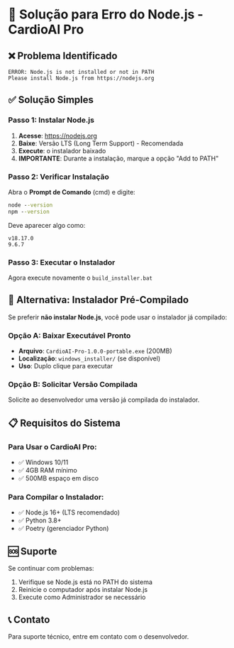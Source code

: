 # 🔧 Solução para Erro do Node.js - CardioAI Pro

## ❌ Problema Identificado
```
ERROR: Node.js is not installed or not in PATH
Please install Node.js from https://nodejs.org
```

## ✅ Solução Simples

### Passo 1: Instalar Node.js
1. **Acesse**: https://nodejs.org
2. **Baixe**: Versão LTS (Long Term Support) - Recomendada
3. **Execute**: o instalador baixado
4. **IMPORTANTE**: Durante a instalação, marque a opção "Add to PATH"

### Passo 2: Verificar Instalação
Abra o **Prompt de Comando** (cmd) e digite:
```cmd
node --version
npm --version
```

Deve aparecer algo como:
```
v18.17.0
9.6.7
```

### Passo 3: Executar o Instalador
Agora execute novamente o `build_installer.bat`

## 🚀 Alternativa: Instalador Pré-Compilado

Se preferir **não instalar Node.js**, você pode usar o instalador já compilado:

### Opção A: Baixar Executável Pronto
- **Arquivo**: `CardioAI-Pro-1.0.0-portable.exe` (200MB)
- **Localização**: `windows_installer/` (se disponível)
- **Uso**: Duplo clique para executar

### Opção B: Solicitar Versão Compilada
Solicite ao desenvolvedor uma versão já compilada do instalador.

## 📋 Requisitos do Sistema

### Para Usar o CardioAI Pro:
- ✅ Windows 10/11
- ✅ 4GB RAM mínimo
- ✅ 500MB espaço em disco

### Para Compilar o Instalador:
- ✅ Node.js 16+ (LTS recomendado)
- ✅ Python 3.8+
- ✅ Poetry (gerenciador Python)

## 🆘 Suporte

Se continuar com problemas:
1. Verifique se Node.js está no PATH do sistema
2. Reinicie o computador após instalar Node.js
3. Execute como Administrador se necessário

## 📞 Contato
Para suporte técnico, entre em contato com o desenvolvedor.
